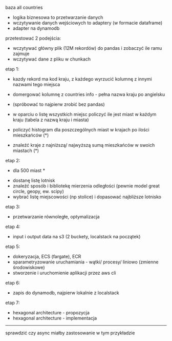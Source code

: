 baza all countries

- logika biznesowa to przetwarzanie danych
- wczytywanie danych wejściowych to adaptery (w formacie dataframe)
- adapter na dynamodb

przetestować 2 podejścia:

- wczytywać główny plik (12M rekordów) do pandas i zobaczyć ile ramu zajmuje
- wczytywać dane z pliku w chunkach

etap 1:

- kazdy rekord ma kod kraju, z każdego wyrzucić kolumnę z innymi nazwami tego miejsca
- domergować kolumnę z countries info - pełna nazwa kraju po angielsku

- (spróbować to najpierw zrobić bez pandas)

- w oparciu o listę wszystkich miejsc policzyć ile jest miast w każdym kraju (tabela z nazwą kraju i miasta)
- policzyć histogram dla poszczególnych miast w krajach po ilości mieszkańców (*)
- znaleźć kraje z najniższą/ najwyższą sumą mieszkańców w swoich miastach (*)

etap 2:

* dla 500 miast *
- dostanę listę lotnisk
- znaleźć sposób i bibliotekę mierzenia odległości (pewnie model great circle, geopy, ew. scipy)
- wybrać listę miejscowości (np stolice) i dopasować najbliższe lotnisko

etap 3:

- przetwarzanie równoległe, optymalizacja
  
etap 4:

- input i output data na s3 (2 buckety, localstack na początek)

etap 5:

- dokeryzacja, ECS (fargate), ECR
- sparametryzowanie uruchamiania - wątki/ procesy/ liniowo (zmienne środowiskowe)
- stworzenie i uruchomienie aplikacji przez aws cli

etap 6:

- zapis do dynamodb, najpierw lokalnie z localstack

etap 7:

- hexagonal architecture - propozycja
- hexagonal architecture - implementacja

***
sprawdzić czy async miałby zastosowanie w tym przykładzie
